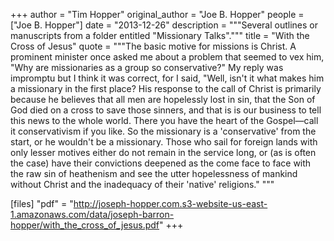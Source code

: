 +++
author = "Tim Hopper"
original_author = "Joe B. Hopper"
people = ["Joe B. Hopper"]
date = "2013-12-26"
description = """Several outlines or manuscripts from a folder entitled "Missionary Talks"."""
title = "With the Cross of Jesus"
quote = """The basic motive for missions is Christ. A prominent minister once asked me about a problem that seemed to vex him, "Why are missionaries as a group so conservative?" My reply was impromptu but I think it was correct, for I said, "Well, isn't it what makes him a missionary in the first place? His response to the call of Christ is primarily because he believes that all men are hopelessly lost in sin, that the Son of God died on a cross to save those sinners, and that is is our business to tell this news to the whole world. There you have the heart of the Gospel—call it conservativism if you like. So the missionary is a 'conservative' from the start, or he wouldn't be a missionary. Those who sail for foreign lands with only lesser motives either do not remain in the service long, or (as is often the case) have their convictions deepened as the come face to face with the raw sin of heathenism and see the utter hopelessness of mankind without Christ and the inadequacy of their 'native' religions." """

[files]
"pdf" = "http://joseph-hopper.com.s3-website-us-east-1.amazonaws.com/data/joseph-barron-hopper/with_the_cross_of_jesus.pdf"
+++

